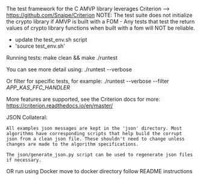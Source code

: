The test framework for the C AMVP library leverages Criterion --> https://github.com/Snaipe/Criterion
NOTE: The test suite does not initialize the crypto library if AMVP is built with a FOM - Any tests that test 
the return values of crypto library functions when built with a fom will NOT be reliable.

- update the test_env.sh script
- 'source test_env.sh'

Running tests:
make clean && make
./runtest

You can see more detail using:
./runtest --verbose

Or filter for specific tests, for example:
./runtest --verbose --filter *APP_KAS_FFC_HANDLER*

More features are supported, see the Criterion docs for more:
https://criterion.readthedocs.io/en/master/

JSON Collateral:

    All examples json messages are kept in the 'json' directory. Most
    algorithms have corresponding scripts that help build the corrupt
    json from a clean json file. These shouldn't need to change unless
    changes are made to the algorithm specifications.

    The json/generate_json.py script can be used to regenerate json files
    if necessary.


OR run using Docker
move to docker directory
follow README instructions
